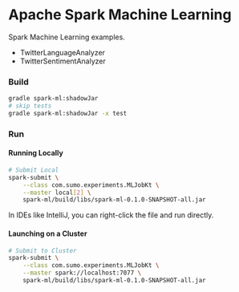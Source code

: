 Apache Spark Machine Learning
=============================
Spark Machine Learning examples.

* TwitterLanguageAnalyzer
* TwitterSentimentAnalyzer

### Build

```bash
gradle spark-ml:shadowJar
# skip tests
gradle spark-ml:shadowJar -x test
```

### Run

#### Running Locally
    
```bash
# Submit Local
spark-submit \
    --class com.sumo.experiments.MLJobKt \
    --master local[2] \
    spark-ml/build/libs/spark-ml-0.1.0-SNAPSHOT-all.jar
```

In IDEs like IntelliJ, you can right-click the file and run directly.

#### Launching on a Cluster

```bash
# Submit to Cluster
spark-submit \
    --class com.sumo.experiments.MLJobKt \
    --master spark://localhost:7077 \
    spark-ml/build/libs/spark-ml-0.1.0-SNAPSHOT-all.jar
```
